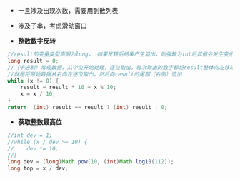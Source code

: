 - 一旦涉及出现次数，需要用到散列表
- 涉及子串，考虑滑动窗口


- **整数数字反转**
```java 
//result的变量类型声明为long， 如果反转后结果产生溢出，则强转为int后其值会发生变化（高位被舍弃）
long result = 0;
//（十进制）常规数据，从个位开始处理，逐位取出，每次取出的数字都将result整体向左移动一位，
//就是将原始数据从右向左逐位取出，然后向result的尾部（右侧）追加
while (x != 0) {
    result = result * 10 + x % 10;
    x = x / 10;
}
return  (int) result == result ? (int) result : 0;
```

- **获取整数最高位**
```java
//int dev = 1;
//while (x / dev >= 10) {
//    dev *= 10;
//}
long dev = (long)Math.pow(10, (int)Math.log10(112));
long top = x / dev;
```